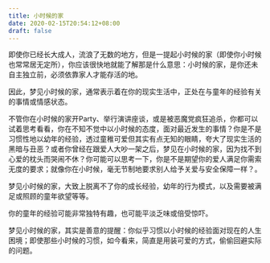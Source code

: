 ```yaml
---
title: 小时候的家
date: 2020-02-15T20:54:12+08:00
draft: false
---
```


即使你已经长大成人，流浪了无数的地方，但是一提起小时候的家（即使你小时候也常常居无定所），你应该很快地就能了解那是什么意思：小时候的家，是你还未自主独立前，必须依靠家人才能存活的地。



因此，梦见小时候的家，通常表示着在你的现实生活中，正处在与童年的经验有关的事情或情感状态。



不管你在小时候的家开Party、举行演讲座谈，或是被恶魔党疯狂追杀，你都可以试着思考看看，你在不知不觉中以小时候的态度，面对最近发生的事情？你是不是习惯性地以幼年的经验，透过童稚可爱但其实有点无知的眼睛，夸大了现实生活的黑暗与丑恶？或者你曾经在跟爱人大吵一架之后，梦见在小时候的家，因为找不到心爱的枕头而哭闹不休？你可能可以思考一下，你是不是期望你的爱人满足你需索无度的要求；就像你在小时候，毫无节制地要求别人给予关爱与安全保障一样？。



梦见小时候的家，大致上脱离不了你的成长经验，幼年的行为模式，以及需要被满足或照顾的童年欲望等等。



你的童年的经验可能非常独特有趣，也可能平淡乏味或倍受惊吓。



梦见小时候的家，其实是善意的提醒：你似乎习惯以小时候的经验面对现在的人生困境；即使那些小时候的习惯，如今看来，简直是用装可爱的方式，偷偷回避实际的问题。

